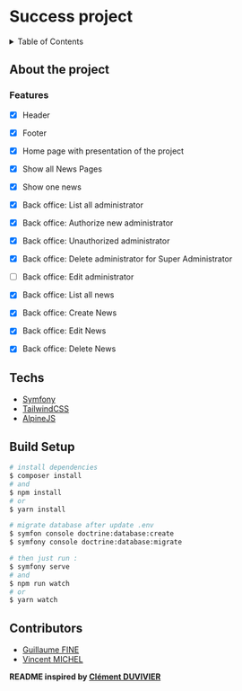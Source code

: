 # Success project 

<details>
  <summary>Table of Contents</summary>
  <ol>
    <li>
      <a href="#about-the-project">About The Project 📁</a>
      <ul>
        <li><a href="#features">Features 📑</a></li>
      </ul>
    </li>
    <li>
      <a href="#Techs">Techs 💻</a>
    </li>
    <li><a href="#build-setup">Build Setup 🧑🏻‍💻</a></li>
    <li><a href="#contributors">Contributors 👥</a></li>
  </ol>
</details>

## About the project


### Features

- [x] Header
- [x] Footer
- [x] Home page with presentation of the project
- [x] Show all News Pages
- [x] Show one news
- [x] Back office: List all administrator
- [x] Back office: Authorize new administrator
- [x] Back office: Unauthorized administrator
- [x] Back office: Delete administrator for Super Administrator
- [ ] Back office: Edit administrator
- [x] Back office: List all news
- [x] Back office: Create News
- [x] Back office: Edit News
- [x] Back office: Delete News


## Techs

- [Symfony](https://symfony.com/doc/current/index.html)
- [TailwindCSS](https://tailwindcss.com/)
- [AlpineJS](https://alpinejs.dev/)


## Build Setup

```bash
# install dependencies
$ composer install 
# and
$ npm install
# or
$ yarn install

# migrate database after update .env
$ symfon console doctrine:database:create
$ symfony console doctrine:database:migrate

# then just run : 
$ symfony serve
# and    
$ npm run watch
# or
$ yarn watch


```
## Contributors

- [Guillaume FINE](https://github.com/Cosmeak)
- [Vincent MICHEL](https://github.com/CanarDev)

**README inspired by [Clément DUVIVIER](https://github.com/ClemOurs)**
